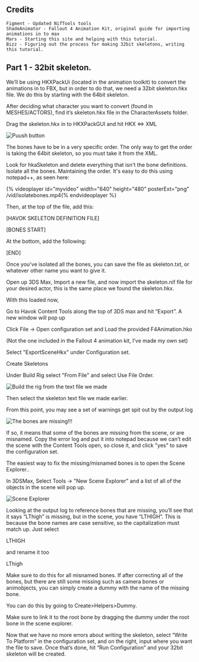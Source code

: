 ## Credits
	Figment - Updated NifTools tools
	ShadeAnimator - Fallout 4 Animation Kit, original guide for importing animations in to max
	Mars - Starting this site and helping with this tutorial.
	Bizz - Figuring out the process for making 32bit skeletons, writing this tutorial.


## Part 1 -  32bit skeleton.


We’ll be using HKXPackUi (located in the animation toolkit)  to convert the animations in to FBX, but in order to do that, we need a 32bit skeleton.hkx file. We do this by starting with the 64bit skeleton.

After deciding what character you want to convert (found in MESHES/ACTORS), find it’s skeleton.hkx file in the CharacterAssets folder.

Drag the skeleton.hkx in to HKXPackGUI and hit HKX <=> XML

![Puush button](/img/hkxpackGUI.png)

The bones have to be in a very specific order. The only way to get the order is taking the 64bit skeleton, so you must take it from the XML.

Look for hkaSkeleton and delete everything that isn't the bone definitions.
Isolate all the bones. Maintaining the order. It's easy to do this using notepad++, as seen here:

{% videoplayer id="myvideo" width="640" height="480" posterExt="png" /vid/isolatebones.mp4{% endvideoplayer %}


Then, at the top of the file, add this:

[HAVOK SKELETON DEFINITION FILE]

[BONES START]

At the bottom, add the following:

[END]


Once you've isolated all the bones, you can save the file as skeleton.txt, or whatever other name you want to give it.

Open up 3DS Max, Import a new file, and now import the skeleton.nif file for your desired actor, this is the same place we found the skeleton.hkx.

With this loaded now, 

Go to Havok Content Tools along the top of 3DS max and hit “Export”. A new window will pop up

Click File -> Open configuration set and Load the provided F4Animation.hko

(Not the one included in the Fallout 4 animation kit, I’ve made my own set)

Select "ExportSceneHkx" under Configuration set.

Create Skeletons

Under Build Rig select "From File" and select Use File Order.

![Build the rig from the text file we made](/img/buildarig.png)

Then select the skeleton text file we made earlier.

From this point, you may see a set of warnings get spit out by the output log 

![The bones are missing!!!](/img/MissingBones.png)

If so, it means that some of the bones are missing from the scene, or are misnamed. Copy the error log and put it into notepad because we can’t edit the scene with the Content Tools open, so close it, and click "yes" to save the configuration set.

The easiest way to fix the missing/misnamed bones is to open the Scene Explorer.. 

In 3DSMax,
Select Tools -> "New Scene Explorer" and a list of all of the objects in the scene will pop up.

![Scene Explorer](/img/SceneExplorer.png)

Looking at the output log to reference bones that are missing, you’ll see that it says “LThigh” is missing, but in the scene, you have “LTHIGH”. This is because the bone names are case sensitive, so the capitalization must match up. Just select 

LTHIGH 

and rename it too

LThigh

Make sure to do this for all misnamed bones. If after correcting all of the bones, but there are still some missing such as camera bones or animobjects, you can simply create a dummy with the name of the missing 
bone. 

You can do this by going to Create>Helpers>Dummy. 

Make sure to link it to the root bone by dragging the dummy under the root bone in the scene explorer. 

Now that we have no more errors about writing the skeleton, select “Write To Platform” in the configuration set, and on the right, input where you want the file to save. Once that’s done, hit 
“Run Configuration” and your 32bit skeleton will be created.


